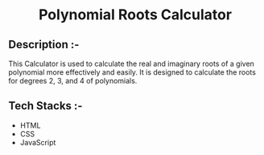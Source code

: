 # <p align="center">Polynomial Roots Calculator</p>

## Description :-

This Calculator is used to calculate the real and imaginary roots of a given polynomial more effectively and easily. It is designed to calculate the roots for degrees 2, 3, and 4 of polynomials.

## Tech Stacks :-

- HTML
- CSS
- JavaScript

